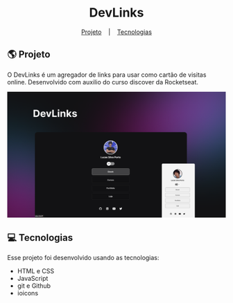 <h1 align="center">DevLinks</h1>

<p align="center">
<a href="#projeto"> Projeto</a>
&nbsp;&nbsp;&nbsp;|&nbsp;&nbsp;&nbsp;
<a href="#-tecnologias"> Tecnologias</a>
</p>

## 🌎 Projeto

O DevLinks é um agregador de links para usar como cartão de visitas online. Desenvolvido com auxilio do curso discover da Rocketseat.

<p><img alt="Projeto Devlinks" src=".github/github-preview.png"/></p>

## 💻 Tecnologias

Esse projeto foi desenvolvido usando as tecnologias:

- HTML e CSS
- JavaScript
- git e Github
- ioicons
